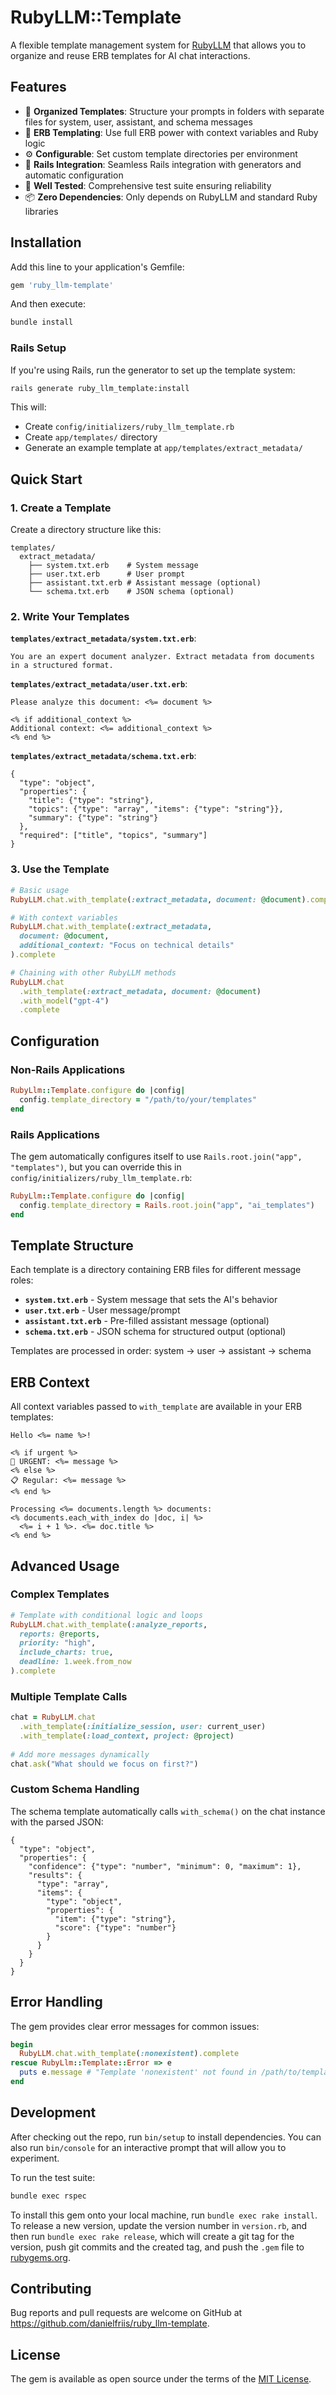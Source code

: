 # RubyLLM::Template

A flexible template management system for [RubyLLM](https://github.com/crmne/ruby_llm) that allows you to organize and reuse ERB templates for AI chat interactions.

## Features

- 🎯 **Organized Templates**: Structure your prompts in folders with separate files for system, user, assistant, and schema messages
- 🔄 **ERB Templating**: Use full ERB power with context variables and Ruby logic
- ⚙️ **Configurable**: Set custom template directories per environment
- 🚀 **Rails Integration**: Seamless Rails integration with generators and automatic configuration
- 🧪 **Well Tested**: Comprehensive test suite ensuring reliability
- 📦 **Zero Dependencies**: Only depends on RubyLLM and standard Ruby libraries

## Installation

Add this line to your application's Gemfile:

```ruby
gem 'ruby_llm-template'
```

And then execute:

```bash
bundle install
```

### Rails Setup

If you're using Rails, run the generator to set up the template system:

```bash
rails generate ruby_llm_template:install
```

This will:
- Create `config/initializers/ruby_llm_template.rb`
- Create `app/templates/` directory
- Generate an example template at `app/templates/extract_metadata/`

## Quick Start

### 1. Create a Template

Create a directory structure like this:

```
templates/
  extract_metadata/
    ├── system.txt.erb    # System message
    ├── user.txt.erb      # User prompt  
    ├── assistant.txt.erb # Assistant message (optional)
    └── schema.txt.erb    # JSON schema (optional)
```

### 2. Write Your Templates

**`templates/extract_metadata/system.txt.erb`**:
```erb
You are an expert document analyzer. Extract metadata from documents in a structured format.
```

**`templates/extract_metadata/user.txt.erb`**:
```erb
Please analyze this document: <%= document %>

<% if additional_context %>
Additional context: <%= additional_context %>
<% end %>
```

**`templates/extract_metadata/schema.txt.erb`**:
```erb
{
  "type": "object",
  "properties": {
    "title": {"type": "string"},
    "topics": {"type": "array", "items": {"type": "string"}},
    "summary": {"type": "string"}
  },
  "required": ["title", "topics", "summary"]
}
```

### 3. Use the Template

```ruby
# Basic usage
RubyLLM.chat.with_template(:extract_metadata, document: @document).complete

# With context variables
RubyLLM.chat.with_template(:extract_metadata, 
  document: @document,
  additional_context: "Focus on technical details"
).complete

# Chaining with other RubyLLM methods
RubyLLM.chat
  .with_template(:extract_metadata, document: @document)
  .with_model("gpt-4")
  .complete
```

## Configuration

### Non-Rails Applications

```ruby
RubyLlm::Template.configure do |config|
  config.template_directory = "/path/to/your/templates"
end
```

### Rails Applications

The gem automatically configures itself to use `Rails.root.join("app", "templates")`, but you can override this in `config/initializers/ruby_llm_template.rb`:

```ruby
RubyLlm::Template.configure do |config|
  config.template_directory = Rails.root.join("app", "ai_templates")
end
```

## Template Structure

Each template is a directory containing ERB files for different message roles:

- **`system.txt.erb`** - System message that sets the AI's behavior
- **`user.txt.erb`** - User message/prompt  
- **`assistant.txt.erb`** - Pre-filled assistant message (optional)
- **`schema.txt.erb`** - JSON schema for structured output (optional)

Templates are processed in order: system → user → assistant → schema

## ERB Context

All context variables passed to `with_template` are available in your ERB templates:

```erb
Hello <%= name %>!

<% if urgent %>
🚨 URGENT: <%= message %>
<% else %>
📋 Regular: <%= message %>
<% end %>

Processing <%= documents.length %> documents:
<% documents.each_with_index do |doc, i| %>
  <%= i + 1 %>. <%= doc.title %>
<% end %>
```

## Advanced Usage

### Complex Templates

```ruby
# Template with conditional logic and loops
RubyLLM.chat.with_template(:analyze_reports,
  reports: @reports,
  priority: "high",
  include_charts: true,
  deadline: 1.week.from_now
).complete
```

### Multiple Template Calls

```ruby
chat = RubyLLM.chat
  .with_template(:initialize_session, user: current_user)
  .with_template(:load_context, project: @project)
  
# Add more messages dynamically
chat.ask("What should we focus on first?")
```

### Custom Schema Handling

The schema template automatically calls `with_schema()` on the chat instance with the parsed JSON:

```erb
{
  "type": "object",
  "properties": {
    "confidence": {"type": "number", "minimum": 0, "maximum": 1},
    "results": {
      "type": "array",
      "items": {
        "type": "object", 
        "properties": {
          "item": {"type": "string"},
          "score": {"type": "number"}
        }
      }
    }
  }
}
```

## Error Handling

The gem provides clear error messages for common issues:

```ruby
begin
  RubyLLM.chat.with_template(:nonexistent).complete
rescue RubyLlm::Template::Error => e
  puts e.message # "Template 'nonexistent' not found in /path/to/templates"
end
```

## Development

After checking out the repo, run `bin/setup` to install dependencies. You can also run `bin/console` for an interactive prompt that will allow you to experiment.

To run the test suite:

```bash
bundle exec rspec
```

To install this gem onto your local machine, run `bundle exec rake install`. To release a new version, update the version number in `version.rb`, and then run `bundle exec rake release`, which will create a git tag for the version, push git commits and the created tag, and push the `.gem` file to [rubygems.org](https://rubygems.org).

## Contributing

Bug reports and pull requests are welcome on GitHub at https://github.com/danielfriis/ruby_llm-template.

## License

The gem is available as open source under the terms of the [MIT License](https://opensource.org/licenses/MIT).
